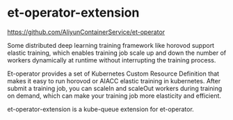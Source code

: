 # et-operator-extension
https://github.com/AliyunContainerService/et-operator

Some distributed deep learning training framework like horovod support elastic training, which enables training job scale up and down the number of workers dynamically at runtime without interrupting the training process.

Et-operator provides a set of Kubernetes Custom Resource Definition that makes it easy to run horovod or AIACC elastic training in kubernetes. After submit a training job, you can scaleIn and scaleOut workers during training on demand, which can make your training job more elasticity and efficient.

et-operator-extension is a kube-queue extension for et-operator.
